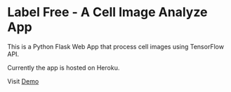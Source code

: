 # Label Free - A Cell Image Analyze App

This is a Python Flask Web App that process cell images using TensorFlow API.

Currently the app is hosted on Heroku.

Visit [Demo](https://image-concat.herokuapp.com/)
